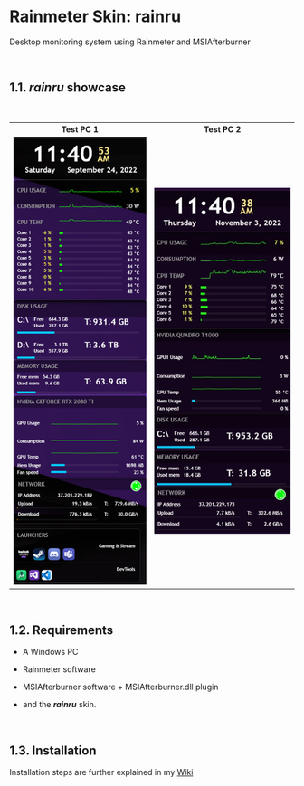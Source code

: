 # Rainmeter Skin: rainru

Desktop monitoring system using Rainmeter and MSIAfterburner

<br>

 
## 1.1. __*rainru*__ showcase

<br>

<table>
    <tr>
        <th>Test PC 1</th>
        <th>Test PC 2</th>
    </tr>
    <tr>
        <td>
            <img src="imgs/screenshot.png">
        </td>
        <td>
            <img src="imgs/other-pc-01-widget-with-plugin.jpg">
        </td>
    </tr>
</table>

<br>

## 1.2. Requirements
 * A Windows PC
 * Rainmeter software

 * MSIAfterburner software + MSIAfterburner.dll plugin

 * and the __*rainru*__ skin.

 <br/>

## 1.3. Installation

Installation steps are further explained in my [Wiki](../../../rainmeter-skin/wiki)
